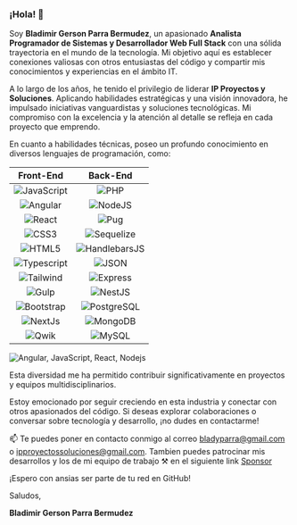 ### ¡Hola! 👋

Soy **Bladimir Gerson Parra Bermudez**, un apasionado **Analista Programador de Sistemas y Desarrollador Web Full Stack** con una sólida trayectoria en el mundo de la tecnología. Mi objetivo aquí es establecer conexiones valiosas con otros entusiastas del código y compartir mis conocimientos y experiencias en el ámbito IT.

A lo largo de los años, he tenido el privilegio de liderar **IP Proyectos y Soluciones**. Aplicando habilidades estratégicas y una visión innovadora, he impulsado iniciativas vanguardistas y soluciones tecnológicas. Mi compromiso con la excelencia y la atención al detalle se refleja en cada proyecto que emprendo.

En cuanto a habilidades técnicas, poseo un profundo conocimiento en diversos lenguajes de programación, como:

|Front-End                                                                                                    |Back-End
|:-------------------------------------------------------------------------------------------------------:|:--------------------------------------------------------------------------------------------------------:|
|![JavaScript](https://img.shields.io/badge/JavaScript-323330?style=for-the-badge&logo=javascript&logoColor=F7DF1E)|![PHP](https://img.shields.io/badge/PHP-777BB4?style=for-the-badge&logo=php&logoColor=white) |
|![Angular](https://img.shields.io/badge/Angular-DD0031?style=for-the-badge&logo=angular&logoColor=white) |![NodeJS](https://img.shields.io/badge/Node%20js-339933?style=for-the-badge&logo=nodedotjs&logoColor=white) |
|![React](https://img.shields.io/badge/React-20232A?style=for-the-badge&logo=react&logoColor=61DAFB) |![Pug](https://img.shields.io/badge/Pug-E3C29B?style=for-the-badge&logo=pug&logoColor=black)  |
|![CSS3](https://img.shields.io/badge/CSS3-1572B6?style=for-the-badge&logo=css3&logoColor=white)  |![Sequelize](https://img.shields.io/badge/Sequelize-52B0E7?style=for-the-badge&logo=Sequelize&logoColor=white)  |
|![HTML5](https://img.shields.io/badge/HTML5-E34F26?style=for-the-badge&logo=html5&logoColor=white) |![HandlebarsJS](https://img.shields.io/badge/Handlebars%20js-f0772b?style=for-the-badge&logo=handlebarsdotjs&logoColor=black)  |
|![Typescript](https://img.shields.io/badge/TypeScript-007ACC?style=for-the-badge&logo=typescript&logoColor=white) |![JSON](https://img.shields.io/badge/json-5E5C5C?style=for-the-badge&logo=json&logoColor=white) |
|![Tailwind](https://img.shields.io/badge/Tailwind_CSS-38B2AC?style=for-the-badge&logo=tailwind-css&logoColor=white)  |![Express](https://img.shields.io/badge/Express%20js-000000?style=for-the-badge&logo=express&logoColor=white)   |
|![Gulp](https://img.shields.io/badge/Gulp-CF4647?style=for-the-badge&logo=gulp&logoColor=white)  |![NestJS](https://img.shields.io/badge/nestjs-E0234E?style=for-the-badge&logo=nestjs&logoColor=white)    |
|![Bootstrap](https://img.shields.io/badge/Bootstrap-563D7C?style=for-the-badge&logo=bootstrap&logoColor=white) |![PostgreSQL](https://img.shields.io/badge/PostgreSQL-316192?style=for-the-badge&logo=postgresql&logoColor=white)    |
|![NextJs](https://img.shields.io/badge/next%20js-000000?style=for-the-badge&logo=nextdotjs&logoColor=white)    |![MongoDB](https://img.shields.io/badge/MongoDB-4EA94B?style=for-the-badge&logo=mongodb&logoColor=white)   |
|![Qwik]()  |![MySQL](https://img.shields.io/badge/MySQL-005C84?style=for-the-badge&logo=mysql&logoColor=white)     |

![Angular, JavaScript, React, Nodejs](https://i0.wp.com/www.360technosoft.com/blog/wp-content/uploads/2019/01/Angular-JS-vs-Node-JS-vs-React-JS-Which-One-is-best.jpg?w=1150&ssl=1)

Esta diversidad me ha permitido contribuir significativamente en proyectos y equipos multidisciplinarios.

Estoy emocionado por seguir creciendo en esta industria y conectar con otros apasionados del código. Si deseas explorar colaboraciones o conversar sobre tecnología y desarrollo, ¡no dudes en contactarme!

📫 Te puedes poner en contacto conmigo al correo <bladyparra@gmail.com> o <ipproyectossoluciones@gmail.com>.
Tambien puedes patrocinar mis desarrollos y los de mi equipo de trabajo ⚒ en el siguiente link [Sponsor](https://github.com/sponsors/ipproyectosysoluciones)

¡Espero con ansias ser parte de tu red en GitHub!

Saludos,

**Bladimir Gerson Parra Bermudez**


